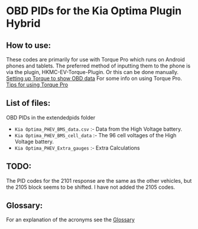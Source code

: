 # OBD PIDs for the Kia Optima Plugin Hybrid

## How to use:

These codes are primarily for use with Torque Pro which runs on Android phones and tablets. The preferred method of inputting them to the phone is via the plugin, HKMC-EV-Torque-Plugin.
Or this can be done manually. [Setting up Torque to show OBD data](https://jejusoul.github.io/OBD-PIDs-for-HKMC-EVs/)
For some info on using Torque Pro. [Tips for using Torque Pro](https://jejusoul.github.io/OBD-PIDs-for-HKMC-EVs/tips.html)

## List of files: 

OBD PIDs in the extendedpids folder 

- `Kia Optima_PHEV_BMS_data.csv`  :- Data from the High Voltage battery.
- `Kia Optima_PHEV_BMS_cell_data` :- The 96 cell voltages of the High Voltage battery.
- `Kia Optima_PHEV_Extra_gauges`  :- Extra Calculations

## TODO:
The PID codes for the 2101 response are the same as the other vehicles, but the 2105 block seems to be shifted.
I have not added the 2105 codes.

## Glossary:

For an explanation of the acronyms see the [Glossary](https://jejusoul.github.io/OBD-PIDs-for-HKMC-EVs/glossary.html)
